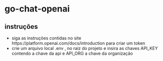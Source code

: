 # go-chat-openai

## instruções
<ul>
    <li>siga as instruções contidas no site https://platform.openai.com/docs/introduction para criar um token </li>
    <li>crie um arquivo local .env , no raiz do projeto e insira as chaves API_KEY contendo a chave da api e API_ORG a chave da organização</li>
</ul>